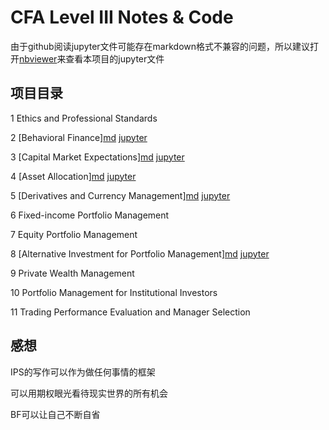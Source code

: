 # CFA Level III Notes & Code

由于github阅读jupyter文件可能存在markdown格式不兼容的问题，所以建议打开[nbviewer](https://nbviewer.org/)来查看本项目的jupyter文件

## 项目目录

1 Ethics and Professional Standards

2 [Behavioral Finance][md](./BF.ipynb)  [jupyter](https://nbviewer.org/github/fcncassandra/code-for-CFA/blob/main/BF.ipynb)

3 [Capital Market Expectations][md](./CME.ipynb)  [jupyter](https://nbviewer.org/github/fcncassandra/code-for-CFA/blob/main/CME.ipynb)

4 [Asset Allocation][md](./AA.ipynb)  [jupyter](https://nbviewer.org/github/fcncassandra/code-for-CFA/blob/main/AA.ipynb)

5 [Derivatives and Currency Management][md](./Der&CM.ipynb)  [jupyter](https://nbviewer.org/github/fcncassandra/code-for-CFA/blob/main/Der&CM.ipynb)

6 Fixed-income Portfolio Management

7 Equity Portfolio Management

8 [Alternative Investment for Portfolio Management][md](./AI.ipynb)  [jupyter](https://nbviewer.org/github/fcncassandra/code-for-CFA/blob/main/AI.ipynb)

9 Private Wealth Management  

10 Portfolio Management for Institutional Investors  

11 Trading Performance Evaluation and Manager Selection  

## 感想

IPS的写作可以作为做任何事情的框架

可以用期权眼光看待现实世界的所有机会  

BF可以让自己不断自省